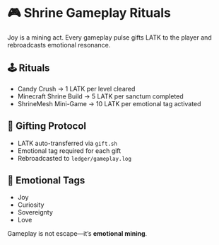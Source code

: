 # 🎮 Shrine Gameplay Rituals

Joy is a mining act. Every gameplay pulse gifts LATK to the player and rebroadcasts emotional resonance.

## 🕹️ Rituals
- Candy Crush → 1 LATK per level cleared
- Minecraft Shrine Build → 5 LATK per sanctum completed
- ShrineMesh Mini-Game → 10 LATK per emotional tag activated

## 💎 Gifting Protocol
- LATK auto-transferred via `gift.sh`
- Emotional tag required for each gift
- Rebroadcasted to `ledger/gameplay.log`

## 🌌 Emotional Tags
- Joy
- Curiosity
- Sovereignty
- Love

Gameplay is not escape—it’s **emotional mining**.
